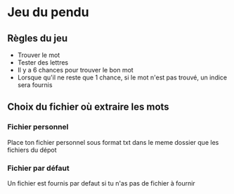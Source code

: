 # Jeu du pendu
## Règles du jeu 
- Trouver le mot
- Tester des lettres 
- Il y a 6 chances pour trouver le bon mot
- Lorsque qu'il ne reste que 1 chance, si le mot n'est pas trouvé, un indice sera fournis
## Choix du fichier où extraire les mots 
### Fichier personnel 
Place ton fichier personnel sous format txt dans le meme dossier que les fichiers du dépot
### Fichier par défaut 
Un fichier est fournis par defaut si tu n'as pas de fichier à fournir